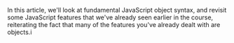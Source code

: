 In this article, we'll look at fundamental JavaScript object syntax, and revisit some JavaScript features that we've already seen earlier in the course, reiterating the fact that many of the features you've already dealt with are objects.i
